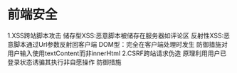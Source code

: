 # 前端安全

1.XSS跨站脚本攻击
    储存型XSS:恶意脚本被储存在服务器如评论区
    反射性XSS:恶意脚本通过Url参数反射回客户端
    DOM型：完全在客户端处理时发生
    防御措施对用户输入使用textContent而非innerHtml
2.CSRF跨站请求伪造
    原理利用用户已登录状态诱骗其执行非自愿操作
    防御措施